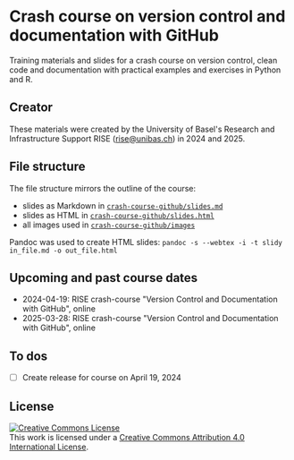 # Crash course on version control and documentation with GitHub

Training materials and slides for a crash course on version control, clean code and documentation with practical examples and exercises in Python and R.

## Creator

These materials were created by the University of Basel's Research and Infrastructure Support RISE (rise@unibas.ch) in 2024 and 2025. 

## File structure

The file structure mirrors the outline of the course:
- slides as Markdown in [`crash-course-github/slides.md`](slides.md) 
- slides as HTML in [`crash-course-github/slides.html`](https://github.com/RISE-UNIBAS/clean-code/tree/main/crash-course-github/slides.html)
- all images used in [`crash-course-github/images`](https://github.com/RISE-UNIBAS/clean-code/tree/main/crash-course-github/images)

Pandoc was used to create HTML slides: `pandoc -s --webtex -i -t slidy in_file.md -o out_file.html`


## Upcoming and past course dates

- 2024-04-19: RISE crash-course "Version Control and Documentation with GitHub", online
- 2025-03-28: RISE crash-course "Version Control and Documentation with GitHub", online

## To dos

- [ ] Create release for course on April 19, 2024

## License

<a rel="license" href="http://creativecommons.org/licenses/by/4.0/"><img alt="Creative Commons License" style="border-width:0" src="https://i.creativecommons.org/l/by/4.0/88x31.png" /></a><br />This work is licensed under a <a rel="license" href="http://creativecommons.org/licenses/by/4.0/">Creative Commons Attribution 4.0 International License</a>.

